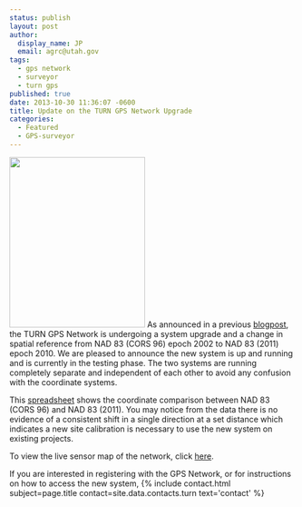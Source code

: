 ```yaml
---
status: publish
layout: post
author:
  display_name: JP
  email: agrc@utah.gov
tags:
  - gps network
  - surveyor
  - turn gps
published: true
date: 2013-10-30 11:36:07 -0600
title: Update on the TURN GPS Network Upgrade
categories:
  - Featured
  - GPS-surveyor
---
```

<p><a href="{{ "/downloads/TURNGPS_MapsOnTheHill_Poster.jpg" | prepend: site.baseurl }}"><img src="{{ "/images/TURNGPS_MapsOnTheHill_Poster-239x300.jpg" | prepend: site.baseurl }}" alt="" title="TURNGPS_MapsOnTheHill_Poster" width="239" height="300" class="inline-text-left" /></a> As announced in a previous <a href="{{ "/turn-gps-network-updates/" | prepend: site.baseurl }}" target="_blank">blogpost</a>, the TURN GPS Network is undergoing a system upgrade and a change in spatial reference from NAD 83 (CORS 96) epoch 2002 to NAD 83 (2011) epoch 2010. We are pleased to announce the new system is up and running and is currently in the testing phase. The two systems are running completely separate and independent of each other to avoid any confusion with the coordinate systems. </p>
<p>This <a href="{{ "/downloads/NAD83-CORS96-to-2011-comparison_email.pdf" | prepend: site.baseurl }}" target="_blank">spreadsheet</a> shows the coordinate comparison between NAD 83 (CORS 96) and NAD 83 (2011). You may notice from the data there is no evidence of a consistent shift in a single direction at a set distance which indicates a new site calibration is necessary to use the new system on existing projects.</p>
<p>To view the live sensor map of the network, click <a href="http://168.179.231.9/Map/SensorMap.aspx" target="_blank">here</a>.</p>
<p>If you are interested in registering with the GPS Network, or for instructions on how to access the new system, {% include contact.html subject=page.title contact=site.data.contacts.turn text='contact' %}</p>

